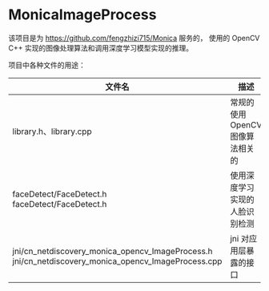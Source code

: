 # MonicaImageProcess

该项目是为 https://github.com/fengzhizi715/Monica 服务的，
使用的 OpenCV C++ 实现的图像处理算法和调用深度学习模型实现的推理。


项目中各种文件的用途：

| 文件名                                                                                                      | 描述                   |
|----------------------------------------------------------------------------------------------------------|----------------------|
| library.h、library.cpp                                                                                    | 常规的使用 OpenCV 图像算法相关的 |
| faceDetect/FaceDetect.h </br>faceDetect/FaceDetect.h                                                     | 使用深度学习实现的人脸识别检测   |
| jni/cn_netdiscovery_monica_opencv_ImageProcess.h </br>jni/cn_netdiscovery_monica_opencv_ImageProcess.cpp | jni 对应用层暴露的接口        |